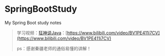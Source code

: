 # SpringBootStudy
My Spring Boot study notes

> 学习视频：[狂神说Java](https://www.bilibili.com/video/BV1PE411i7CV)：[https://www.bilibili.com/video/BV1PE411i7CV](https://www.bilibili.com/video/BV1PE411i7CV)
>
> ps：感谢秦疆老师的通俗易懂的讲解！